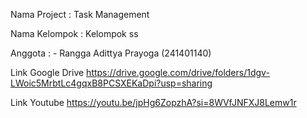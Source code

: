 Nama Project   : Task Management

Nama Kelompok  : Kelompok ss

Anggota        : - Rangga Adittya Prayoga (241401140)

Link Google Drive
https://drive.google.com/drive/folders/1dgv-LWoic5MrbtLc4gqxB8PCSXEKaDpi?usp=sharing

Link Youtube
https://youtu.be/jpHg6ZopzhA?si=8WVfJNFXJ8Lemw1r
